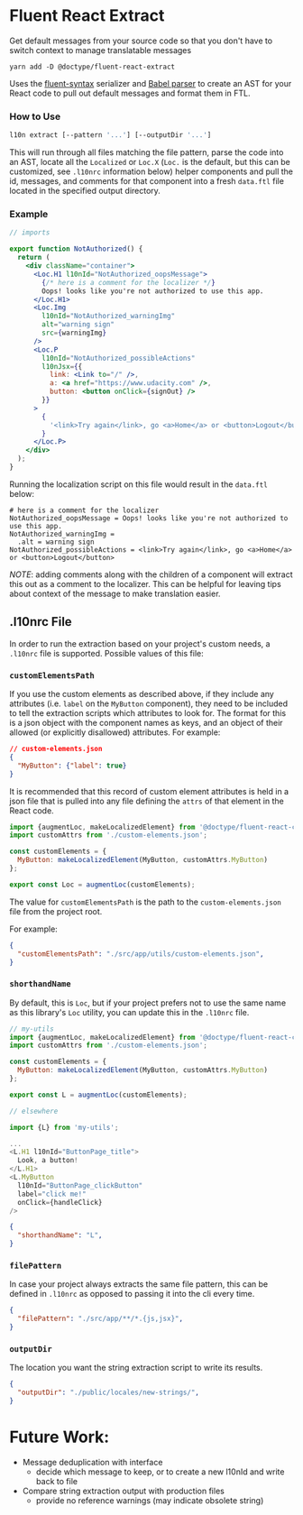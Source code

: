 
# Fluent React Extract

Get default messages from your source code so that you don't have to switch
context to manage translatable messages

```
yarn add -D @doctype/fluent-react-extract
```

Uses the [fluent-syntax](https://github.com/projectfluent/fluent.js/tree/master/fluent-syntax) serializer
and [Babel parser](https://github.com/babel/babel/tree/master/packages/babel-parser) to
create an AST for your React code to pull out default messages and format them in
FTL.

### How to Use
```sh
l10n extract [--pattern '...'] [--outputDir '...']
```
This will run through all files matching the file pattern, parse the code into an
AST, locate all the `Localized` or `Loc.X` (`Loc.` is the default, but this can
be customized, see `.l10nrc` information below) helper components and pull the id,
messages, and comments for that component into a fresh `data.ftl` file located
in the specified output directory.

### Example
```jsx
// imports

export function NotAuthorized() {
  return (
    <div className="container">
      <Loc.H1 l10nId="NotAuthorized_oopsMessage">
        {/* here is a comment for the localizer */}
        Oops! looks like you're not authorized to use this app.
      </Loc.H1>
      <Loc.Img
        l10nId="NotAuthorized_warningImg"
        alt="warning sign"
        src={warningImg}
      />
      <Loc.P
        l10nId="NotAuthorized_possibleActions"
        l10nJsx={{
          link: <Link to="/" />,
          a: <a href="https://www.udacity.com" />,
          button: <button onClick={signOut} />
        }}
      >
        {
          '<link>Try again</link>, go <a>Home</a> or <button>Logout</button>'
        }
      </Loc.P>
    </div>
  );
}
```

Running the localization script on this file would result in the `data.ftl` below:
```
# here is a comment for the localizer
NotAuthorized_oopsMessage = Oops! looks like you're not authorized to use this app.
NotAuthorized_warningImg = 
  .alt = warning sign
NotAuthorized_possibleActions = <link>Try again</link>, go <a>Home</a> or <button>Logout</button>
```

*NOTE*: adding comments along with the children of a component will extract this
out as a comment to the localizer. This can be helpful for leaving tips about
context of the message to make translation easier.

## .l10nrc File
In order to run the extraction based on your project's custom needs, a `.l10nrc` 
file is supported. Possible values of this file:

### `customElementsPath` 
If you use the custom elements as described above, if they include any attributes
(i.e. `label` on the `MyButton` component), they need to be included to tell the
extraction scripts which attributes to look for. The format for this is a json object
with the component names as keys, and an object of their allowed (or explicitly
disallowed) attributes. For example:

```json
// custom-elements.json
{
  "MyButton": {"label": true}
}
```
It is recommended that this record of custom element attributes is held in a json
file that is pulled into any file defining the `attrs` of that element in the React
code.
```js
import {augmentLoc, makeLocalizedElement} from '@doctype/fluent-react-components';
import customAttrs from './custom-elements.json';

const customElements = {
  MyButton: makeLocalizedElement(MyButton, customAttrs.MyButton)
};

export const Loc = augmentLoc(customElements);
```

The value for `customElementsPath` is the path to the `custom-elements.json` file
from the project root.

For example:
```json
{
  "customElementsPath": "./src/app/utils/custom-elements.json",
}
```

### `shorthandName`
By default, this is `Loc`, but if your project prefers not to use the same name
as this library's `Loc` utility, you can update this in the `.l10nrc` file.

```js
// my-utils
import {augmentLoc, makeLocalizedElement} from '@doctype/fluent-react-components';
import customAttrs from './custom-elements.json';

const customElements = {
  MyButton: makeLocalizedElement(MyButton, customAttrs.MyButton)
};

export const L = augmentLoc(customElements);

// elsewhere

import {L} from 'my-utils';

...
<L.H1 l10nId="ButtonPage_title">
  Look, a button!
</L.H1>
<L.MyButton
  l10nId="ButtonPage_clickButton"
  label="click me!"
  onClick={handleClick}
/>
```

```json
{
  "shorthandName": "L",
}
```

### `filePattern`
In case your project always extracts the same file pattern, this can be defined
in `.l10nrc` as opposed to passing it into the cli every time.
```json
{
  "filePattern": "./src/app/**/*.{js,jsx}",
}
```

### `outputDir`
The location you want the string extraction script to write its results.
```json
{
  "outputDir": "./public/locales/new-strings/",
}
```

# Future Work:
- Message deduplication with interface
  - decide which message to keep, or to create a new l10nId and write back to file
- Compare string extraction output with production files
  - provide no reference warnings (may indicate obsolete string)
